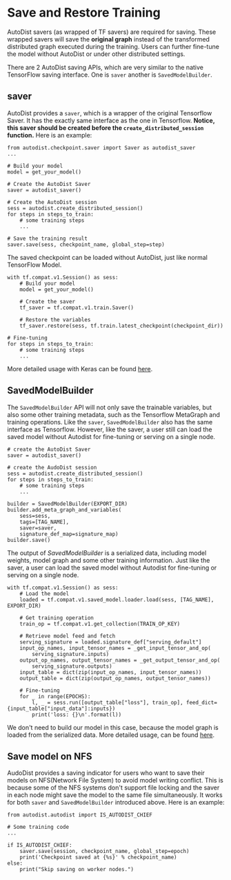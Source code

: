 # Save and Restore Training

AutoDist savers (as wrapped of TF savers) are required for saving.
These wrapped savers will save the **original graph** instead of the transformed distributed graph executed during the training.
Users can further fine-tune the model without AutoDist or under other distributed settings.

There are 2 AutoDist saving APIs, which are very similar to the native TensorFlow saving interface. One is `saver` another is `SavedModelBuilder`.

## saver

AutoDist provides a `saver`, which is a wrapper of the original Tensorflow Saver. It has the exactly same interface as the one in Tensorflow. **Notice, this saver should be created before the `create_distributed_session` function.** Here is an example:

```
from autodist.checkpoint.saver import Saver as autodist_saver
...

# Build your model
model = get_your_model()

# Create the AutoDist Saver
saver = autodist_saver()

# Create the AutoDist session
sess = autodist.create_distributed_session()
for steps in steps_to_train:
    # some training steps
    ...

# Save the training result
saver.save(sess, checkpoint_name, global_step=step)
```

The saved checkpoint can be loaded without AutoDist, just like normal TensorFlow Model.

```
with tf.compat.v1.Session() as sess:
    # Build your model
    model = get_your_model()

    # Create the saver
    tf_saver = tf.compat.v1.train.Saver()

    # Restore the variables
    tf_saver.restore(sess, tf.train.latest_checkpoint(checkpoint_dir))

# Fine-tuning
for steps in steps_to_train:
    # some training steps
    ...
```

More detailed usage with Keras can be found [here](https://github.com/petuum/autodist/blob/master/tests/checkpoint/test_keras_saver.py).

## SavedModelBuilder

The `SavedModelBuilder` API will not only save the trainable variables, but also some other training metadata, such as the Tensorflow MetaGraph and training operations. Like the `saver`, `SavedModelBuilder` also has the same interface as Tensorflow. 
However, like the saver, a user still can load the saved model without Autodist for fine-tuning or serving on a single node.

```
# create the AutoDist Saver
saver = autodist_saver()

# create the AudoDist session
sess = autodist.create_distributed_session()
for steps in steps_to_train:
    # some training steps
    ...

builder = SavedModelBuilder(EXPORT_DIR)
builder.add_meta_graph_and_variables(
    sess=sess,
    tags=[TAG_NAME],
    saver=saver,
    signature_def_map=signature_map)
builder.save()
```

The output of *SavedModelBuilder* is a serialized data, including model weights, model graph and some other training information. 
Just like the saver, a user can load the saved model without Autodist for fine-tuning or serving on a single node.

```
with tf.compat.v1.Session() as sess:
    # Load the model
    loaded = tf.compat.v1.saved_model.loader.load(sess, [TAG_NAME], EXPORT_DIR)

    # Get training operation
    train_op = tf.compat.v1.get_collection(TRAIN_OP_KEY)

    # Retrieve model feed and fetch
    serving_signature = loaded.signature_def["serving_default"]
    input_op_names, input_tensor_names = _get_input_tensor_and_op(
        serving_signature.inputs)
    output_op_names, output_tensor_names = _get_output_tensor_and_op(
        serving_signature.outputs)
    input_table = dict(zip(input_op_names, input_tensor_names))
    output_table = dict(zip(output_op_names, output_tensor_names))

    # Fine-tuning
    for _ in range(EPOCHS):
        l, _ = sess.run([output_table["loss"], train_op], feed_dict={input_table["input_data"]:inputs})
        print('loss: {}\n'.format(l))
```

We don't need to build our model in this case, because the model graph is loaded from the serialized data.
More detailed usage, can be found [here](https://github.com/petuum/autodist/blob/master/tests/checkpoint/test_saved_model.py).

## Save model on NFS

AudoDist provides a saving indicator for users who want to save their models on NFS(Network File System) to avoid model writing conflict. This is because some of the NFS systems don't support file locking and the saver in each node might save the model to the same file simultaneously. It works for both `saver` and `SavedModelBuilder` introduced above. Here is an example:

```
from autodist.autodist import IS_AUTODIST_CHIEF

# Some training code
...

if IS_AUTODIST_CHIEF:
    saver.save(session, checkpoint_name, global_step=epoch)
    print('Checkpoint saved at {%s}' % checkpoint_name)
else:
    print("Skip saving on worker nodes.")

```
